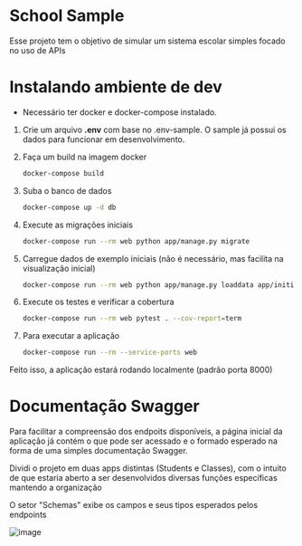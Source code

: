 # School Sample

Esse projeto tem o objetivo de simular um sistema escolar simples
focado no uso de APIs

# Instalando ambiente de dev

- Necessário ter docker e docker-compose instalado.

1. Crie um arquivo **.env** com base no .env-sample.
    O sample já possui os dados para funcionar em desenvolvimento.

2. Faça um build na imagem docker

    ```bash
    docker-compose build
    ```

3. Suba o banco de dados

    ```bash
    docker-compose up -d db
    ```

4. Execute as migrações iniciais

    ```bash
    docker-compose run --rm web python app/manage.py migrate
    ```

5. Carregue dados de exemplo iniciais (não é necessário, mas facilita na visualização inicial)

    ```bash
    docker-compose run --rm web python app/manage.py loaddata app/initial_sample.json
    ```

6. Execute os testes e verificar a cobertura

    ```bash
    docker-compose run --rm web pytest . --cov-report=term
    ```

7. Para executar a aplicação

    ```bash
    docker-compose run --rm --service-ports web
    ```

Feito isso, a aplicação estará rodando localmente (padrão porta 8000)


# Documentação Swagger

Para facilitar a compreensão dos endpoits disponíveis, a página inicial da aplicação já contém o que pode ser acessado e o formado esperado na forma de uma simples documentação Swagger.

Dividi o projeto em duas apps distintas (Students e Classes), com o intuito de que estaria aberto a ser desenvolvidos diversas funções específicas mantendo a organização

O setor "Schemas" exibe os campos e seus tipos esperados pelos endpoints

![image](https://user-images.githubusercontent.com/51096623/155822985-d5b536e3-0348-42a2-abe8-08c04c99a6c1.png)

